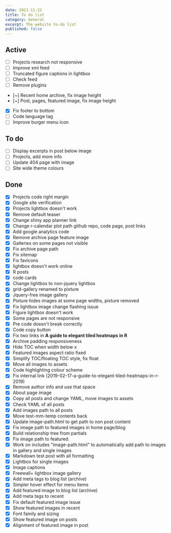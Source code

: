 ```yaml
---
date: 2021-11-22
title: To do list
category: General
excerpt: The website to-do list
published: false
---
```


## Active

- [ ] Projects research not responsive
- [ ] Improve xml feed
- [ ] Truncated figure captions in lightbox
- [ ] Check feed
- [ ] Remove plugins
- [~] Recent home archive, fix image height
- [~] Post, pages, featured image, fix image height
- [x] Fix footer to bottom
- [ ] Code language tag
- [ ] Improve burger menu icon

## To do

- [ ] Display excerpts in post below image
- [ ] Projects, add more info
- [ ] Update 404 page with image
- [ ] Site wide theme colours

## Done

- [x] Projects code right margin
- [x] Google site verification
- [x] Projects lightbox doesn't work
- [x] Remove default teaser
- [x] Change shiny app planner link
- [x] Change r-calendar plot path github repo, code page, post links
- [x] Add google analytics code
- [x] Remove archive page feature image
- [x] Galleries on some pages not visible
- [x] Fix archive page path
- [x] Fix sitemap
- [x] Fix favicons
- [x] lightbox doesn't work online
- [x] R posts
- [x] code cards
- [x] Change lightbox to non-jquery lightbox
- [x] grid-gallery renamed to pixture
- [x] Jquery-free image gallery
- [x] Pixture hides images at some page widths, pixture removed
- [x] Fix lightbox image change flashing issue
- [x] Figure lightbox doesn't work
- [x] Some pages are not responsive
- [x] Pre code doesn't break correctly
- [x] Code copy button
- [x] Fix two links in **A guide to elegant tiled heatmaps in R**
- [x] Archive padding responsiveness
- [x] Hide TOC when width below x
- [x] Featured images aspect ratio fixed
- [x] Simplify TOC/floating TOC style, fix float
- [x] Move all images to assets
- [x] Code highlighting colour scheme
- [x] Fix internal link (2019-02-17-a-guide-to-elegant-tiled-heatmaps-in-r-2019)
- [x] Remove author info and use that space
- [x] About page image
- [x] Copy all posts and change YAML, move images to assets
- [x] Check YAML of all posts
- [x] Add images path to all posts
- [x] Move test-mm-temp contents back
- [x] Update image-path.html to get path to non post content
- [x] Fix image path to featured images in home page/blog
- [x] Build relationship tree from partials
- [x] Fix image path to featured.
- [x] Work on includes "image-path.html" to automatically add path to images in gallery and single images
- [x] Markdown test post with all formatting
- [x] Lightbox for single images
- [x] Image captions
- [x] Freewall+ lightbox image gallery
- [x] Add meta tags to blog list (archive)
- [x] Simpler hover effect for menu items
- [x] Add featured image to blog list (archive)
- [x] Add meta tags to recent
- [x] Fix default featured image issue
- [x] Show featured images in recent
- [x] Font family and sizing
- [x] Show featured image on posts
- [x] Alignment of featured image in post
